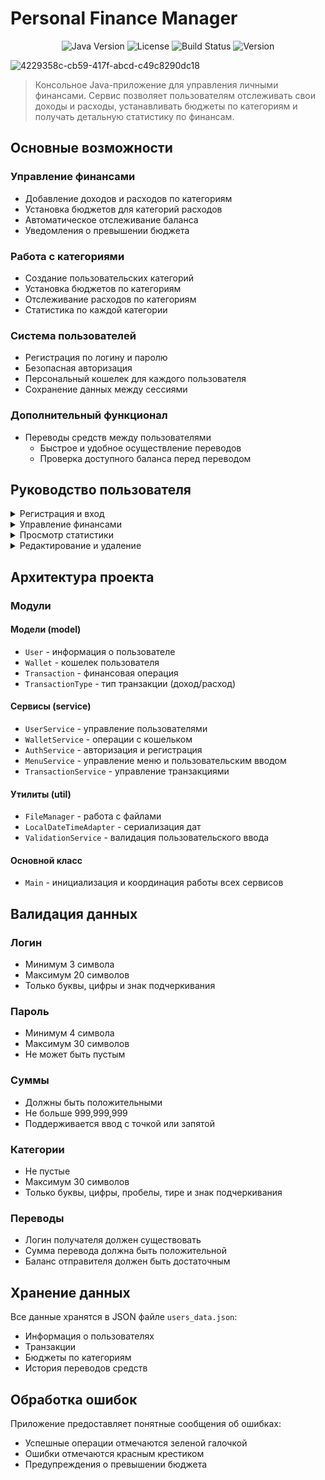# Personal Finance Manager

<div align="center">

![Java Version](https://img.shields.io/badge/Java-23-orange.svg)
![License](https://img.shields.io/badge/license-MIT-blue.svg)
![Build Status](https://img.shields.io/badge/build-passing-brightgreen.svg)
![Version](https://img.shields.io/badge/version-1.0.0-blue.svg)

</div>

![4229358c-cb59-417f-abcd-c49c8290dc18](https://github.com/user-attachments/assets/54d02820-9156-443b-96c2-716ddac2fbc0)

> Консольное Java-приложение для управления личными финансами. Сервис позволяет пользователям отслеживать свои доходы и расходы, устанавливать бюджеты по категориям и получать детальную статистику по финансам.

## Основные возможности

### Управление финансами
- Добавление доходов и расходов по категориям
- Установка бюджетов для категорий расходов
- Автоматическое отслеживание баланса
- Уведомления о превышении бюджета

### Работа с категориями
- Создание пользовательских категорий
- Установка бюджетов по категориям
- Отслеживание расходов по категориям
- Статистика по каждой категории

### Система пользователей
- Регистрация по логину и паролю
- Безопасная авторизация
- Персональный кошелек для каждого пользователя
- Сохранение данных между сессиями

### Дополнительный функционал
- Переводы средств между пользователями
  - Быстрое и удобное осуществление переводов
  - Проверка доступного баланса перед переводом

## Руководство пользователя

<details>
<summary>Регистрация и вход</summary>

### Регистрация
1. Выберите пункт "2" (Зарегистрироваться)
2. Введите логин (минимум 3 символа, только буквы, цифры и подчеркивание)
3. Введите пароль (минимум 4 символа)
4. После регистрации вы автоматически войдете в систему

### Вход в систему
- Выберите пункт "1" (Войти)
- Введите свой логин и пароль
</details>

<details>
<summary>Управление финансами</summary>

### Добавление дохода
1. В главном меню выберите "1" (Добавить доход)
2. Введите сумму дохода (должна быть положительной)
3. Укажите категорию дохода (только буквы, цифры, пробелы и знаки - _)
4. Доход будет добавлен в ваш кошелек

### Добавление расхода
1. В главном меню выберите "2" (Добавить расход)
2. Введите сумму расхода (должна быть положительной)
3. Укажите категорию расхода
4. Если расход превышает бюджет категории, вы получите уведомление

### Установка бюджета
1. Выберите "3" (Установить бюджет категории)
2. Введите категорию
3. Укажите сумму бюджета (должна быть положительной)
4. Система начнет отслеживать расходы по этой категории

### Переводы средств
1. В главном меню выберите "7" (Перевести средства)
2. Укажите логин получателя
3. Введите сумму перевода
4. Подтвердите перевод
5. Если средств недостаточно, операция будет отклонена
</details>

<details>
<summary>Просмотр статистики</summary>

### Статистика
- Выберите пункт "4" (Просмотреть статистику)
- Вы увидите:
  - Общий баланс
  - Сумму всех доходов
  - Сумму всех расходов
  - Расходы по категориям
  - Остаток бюджета по категориям
  - Переводы средств
</details>

<details>
<summary>Редактирование и удаление</summary>

### Редактирование транзакции
1. Выберите "5" (Редактировать транзакцию)
2. Укажите номер транзакции из списка
3. Введите новую сумму
4. Введите новую категорию

### Удаление транзакции
1. Выберите "6" (Удалить транзакцию)
2. Укажите номер транзакции для удаления
</details>

## Архитектура проекта

### Модули

#### Модели (model)
- `User` - информация о пользователе
- `Wallet` - кошелек пользователя
- `Transaction` - финансовая операция
- `TransactionType` - тип транзакции (доход/расход)

#### Сервисы (service)
- `UserService` - управление пользователями
- `WalletService` - операции с кошельком
- `AuthService` - авторизация и регистрация
- `MenuService` - управление меню и пользовательским вводом
- `TransactionService` - управление транзакциями

#### Утилиты (util)
- `FileManager` - работа с файлами
- `LocalDateTimeAdapter` - сериализация дат
- `ValidationService` - валидация пользовательского ввода

#### Основной класс
- `Main` - инициализация и координация работы всех сервисов

## Валидация данных

### Логин
- Минимум 3 символа
- Максимум 20 символов
- Только буквы, цифры и знак подчеркивания

### Пароль
- Минимум 4 символа
- Максимум 30 символов
- Не может быть пустым

### Суммы
- Должны быть положительными
- Не больше 999,999,999
- Поддерживается ввод с точкой или запятой

### Категории
- Не пустые
- Максимум 30 символов
- Только буквы, цифры, пробелы, тире и знак подчеркивания

### Переводы
- Логин получателя должен существовать
- Сумма перевода должна быть положительной
- Баланс отправителя должен быть достаточным

## Хранение данных

Все данные хранятся в JSON файле `users_data.json`:
- Информация о пользователях
- Транзакции
- Бюджеты по категориям
- История переводов средств

## Обработка ошибок

Приложение предоставляет понятные сообщения об ошибках:
- Успешные операции отмечаются зеленой галочкой
- Ошибки отмечаются красным крестиком
- Предупреждения о превышении бюджета
